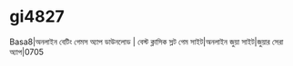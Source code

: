 # gi4827
Basa8|অনলাইন বেটিং গেমস অ্যাপ ডাউনলোড | বেস্ট ক্লাসিক স্লট গেম সাইট|অনলাইন জুয়া সাইট|জুয়ার সেরা অ্যাপ|0705
